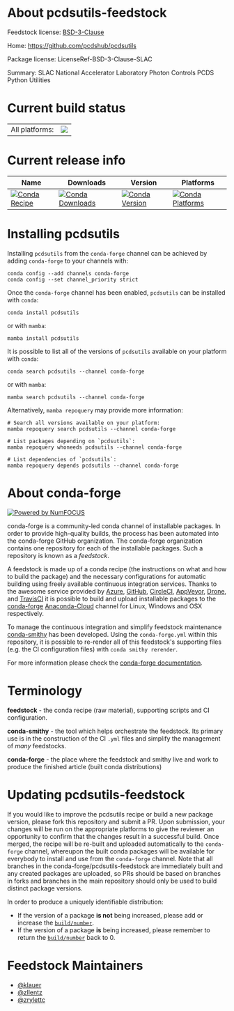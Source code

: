 About pcdsutils-feedstock
=========================

Feedstock license: [BSD-3-Clause](https://github.com/conda-forge/pcdsutils-feedstock/blob/main/LICENSE.txt)

Home: https://github.com/pcdshub/pcdsutils

Package license: LicenseRef-BSD-3-Clause-SLAC

Summary: SLAC National Accelerator Laboratory Photon Controls PCDS Python Utilities

Current build status
====================


<table><tr><td>All platforms:</td>
    <td>
      <a href="https://dev.azure.com/conda-forge/feedstock-builds/_build/latest?definitionId=9279&branchName=main">
        <img src="https://dev.azure.com/conda-forge/feedstock-builds/_apis/build/status/pcdsutils-feedstock?branchName=main">
      </a>
    </td>
  </tr>
</table>

Current release info
====================

| Name | Downloads | Version | Platforms |
| --- | --- | --- | --- |
| [![Conda Recipe](https://img.shields.io/badge/recipe-pcdsutils-green.svg)](https://anaconda.org/conda-forge/pcdsutils) | [![Conda Downloads](https://img.shields.io/conda/dn/conda-forge/pcdsutils.svg)](https://anaconda.org/conda-forge/pcdsutils) | [![Conda Version](https://img.shields.io/conda/vn/conda-forge/pcdsutils.svg)](https://anaconda.org/conda-forge/pcdsutils) | [![Conda Platforms](https://img.shields.io/conda/pn/conda-forge/pcdsutils.svg)](https://anaconda.org/conda-forge/pcdsutils) |

Installing pcdsutils
====================

Installing `pcdsutils` from the `conda-forge` channel can be achieved by adding `conda-forge` to your channels with:

```
conda config --add channels conda-forge
conda config --set channel_priority strict
```

Once the `conda-forge` channel has been enabled, `pcdsutils` can be installed with `conda`:

```
conda install pcdsutils
```

or with `mamba`:

```
mamba install pcdsutils
```

It is possible to list all of the versions of `pcdsutils` available on your platform with `conda`:

```
conda search pcdsutils --channel conda-forge
```

or with `mamba`:

```
mamba search pcdsutils --channel conda-forge
```

Alternatively, `mamba repoquery` may provide more information:

```
# Search all versions available on your platform:
mamba repoquery search pcdsutils --channel conda-forge

# List packages depending on `pcdsutils`:
mamba repoquery whoneeds pcdsutils --channel conda-forge

# List dependencies of `pcdsutils`:
mamba repoquery depends pcdsutils --channel conda-forge
```


About conda-forge
=================

[![Powered by
NumFOCUS](https://img.shields.io/badge/powered%20by-NumFOCUS-orange.svg?style=flat&colorA=E1523D&colorB=007D8A)](https://numfocus.org)

conda-forge is a community-led conda channel of installable packages.
In order to provide high-quality builds, the process has been automated into the
conda-forge GitHub organization. The conda-forge organization contains one repository
for each of the installable packages. Such a repository is known as a *feedstock*.

A feedstock is made up of a conda recipe (the instructions on what and how to build
the package) and the necessary configurations for automatic building using freely
available continuous integration services. Thanks to the awesome service provided by
[Azure](https://azure.microsoft.com/en-us/services/devops/), [GitHub](https://github.com/),
[CircleCI](https://circleci.com/), [AppVeyor](https://www.appveyor.com/),
[Drone](https://cloud.drone.io/welcome), and [TravisCI](https://travis-ci.com/)
it is possible to build and upload installable packages to the
[conda-forge](https://anaconda.org/conda-forge) [Anaconda-Cloud](https://anaconda.org/)
channel for Linux, Windows and OSX respectively.

To manage the continuous integration and simplify feedstock maintenance
[conda-smithy](https://github.com/conda-forge/conda-smithy) has been developed.
Using the ``conda-forge.yml`` within this repository, it is possible to re-render all of
this feedstock's supporting files (e.g. the CI configuration files) with ``conda smithy rerender``.

For more information please check the [conda-forge documentation](https://conda-forge.org/docs/).

Terminology
===========

**feedstock** - the conda recipe (raw material), supporting scripts and CI configuration.

**conda-smithy** - the tool which helps orchestrate the feedstock.
                   Its primary use is in the construction of the CI ``.yml`` files
                   and simplify the management of *many* feedstocks.

**conda-forge** - the place where the feedstock and smithy live and work to
                  produce the finished article (built conda distributions)


Updating pcdsutils-feedstock
============================

If you would like to improve the pcdsutils recipe or build a new
package version, please fork this repository and submit a PR. Upon submission,
your changes will be run on the appropriate platforms to give the reviewer an
opportunity to confirm that the changes result in a successful build. Once
merged, the recipe will be re-built and uploaded automatically to the
`conda-forge` channel, whereupon the built conda packages will be available for
everybody to install and use from the `conda-forge` channel.
Note that all branches in the conda-forge/pcdsutils-feedstock are
immediately built and any created packages are uploaded, so PRs should be based
on branches in forks and branches in the main repository should only be used to
build distinct package versions.

In order to produce a uniquely identifiable distribution:
 * If the version of a package **is not** being increased, please add or increase
   the [``build/number``](https://docs.conda.io/projects/conda-build/en/latest/resources/define-metadata.html#build-number-and-string).
 * If the version of a package **is** being increased, please remember to return
   the [``build/number``](https://docs.conda.io/projects/conda-build/en/latest/resources/define-metadata.html#build-number-and-string)
   back to 0.

Feedstock Maintainers
=====================

* [@klauer](https://github.com/klauer/)
* [@zllentz](https://github.com/zllentz/)
* [@zrylettc](https://github.com/zrylettc/)

